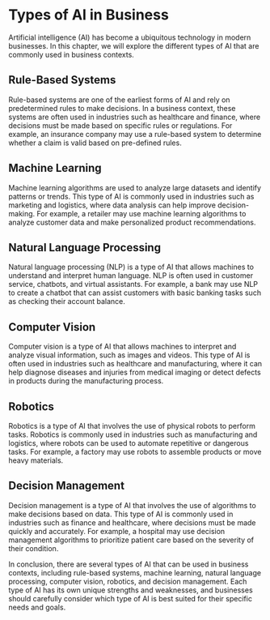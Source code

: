 Types of AI in Business
================================================================

Artificial intelligence (AI) has become a ubiquitous technology in modern businesses. In this chapter, we will explore the different types of AI that are commonly used in business contexts.

Rule-Based Systems
------------------

Rule-based systems are one of the earliest forms of AI and rely on predetermined rules to make decisions. In a business context, these systems are often used in industries such as healthcare and finance, where decisions must be made based on specific rules or regulations. For example, an insurance company may use a rule-based system to determine whether a claim is valid based on pre-defined rules.

Machine Learning
----------------

Machine learning algorithms are used to analyze large datasets and identify patterns or trends. This type of AI is commonly used in industries such as marketing and logistics, where data analysis can help improve decision-making. For example, a retailer may use machine learning algorithms to analyze customer data and make personalized product recommendations.

Natural Language Processing
---------------------------

Natural language processing (NLP) is a type of AI that allows machines to understand and interpret human language. NLP is often used in customer service, chatbots, and virtual assistants. For example, a bank may use NLP to create a chatbot that can assist customers with basic banking tasks such as checking their account balance.

Computer Vision
---------------

Computer vision is a type of AI that allows machines to interpret and analyze visual information, such as images and videos. This type of AI is often used in industries such as healthcare and manufacturing, where it can help diagnose diseases and injuries from medical imaging or detect defects in products during the manufacturing process.

Robotics
--------

Robotics is a type of AI that involves the use of physical robots to perform tasks. Robotics is commonly used in industries such as manufacturing and logistics, where robots can be used to automate repetitive or dangerous tasks. For example, a factory may use robots to assemble products or move heavy materials.

Decision Management
-------------------

Decision management is a type of AI that involves the use of algorithms to make decisions based on data. This type of AI is commonly used in industries such as finance and healthcare, where decisions must be made quickly and accurately. For example, a hospital may use decision management algorithms to prioritize patient care based on the severity of their condition.

In conclusion, there are several types of AI that can be used in business contexts, including rule-based systems, machine learning, natural language processing, computer vision, robotics, and decision management. Each type of AI has its own unique strengths and weaknesses, and businesses should carefully consider which type of AI is best suited for their specific needs and goals.
